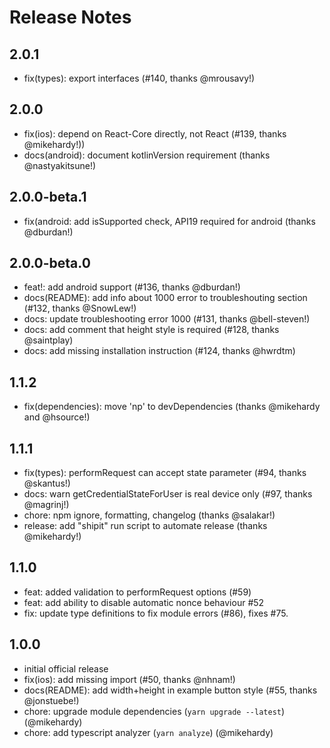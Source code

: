 <!-- markdownlint-disable MD024 MD034 MD033 -->

# Release Notes

## 2.0.1

- fix(types): export interfaces (#140, thanks @mrousavy!)

## 2.0.0

- fix(ios): depend on React-Core directly, not React (#139, thanks @mikehardy!))
- docs(android): document kotlinVersion requirement (thanks @nastyakitsune!)

## 2.0.0-beta.1

- fix(android: add isSupported check, API19 required for android (thanks @dburdan!)

## 2.0.0-beta.0

- feat!: add android support (#136, thanks @dburdan!)
- docs(README): add info about 1000 error to troubleshouting section (#132, thanks @SnowLew!)
- docs: update troubleshooting error 1000 (#131, thanks @bell-steven!)
- docs: add comment that height style is required (#128, thanks @saintplay)
- docs: add missing installation instruction (#124, thanks @hwrdtm)

## 1.1.2

- fix(dependencies): move 'np' to devDependencies (thanks @mikehardy and @hsource!)

## 1.1.1

- fix(types): performRequest can accept state parameter (#94, thanks @skantus!)
- docs: warn getCredentialStateForUser is real device only (#97, thanks @magrinj!)
- chore: npm ignore, formatting, changelog (thanks @salakar!)
- release: add "shipit" run script to automate release (thanks @mikehardy!)

## 1.1.0

- feat: added validation to performRequest options (#59)
- feat: add ability to disable automatic nonce behaviour #52
- fix: update type definitions to fix module errors (#86), fixes #75.

## 1.0.0

- initial official release
- fix(ios): add missing import (#50, thanks @nhnam!)
- docs(README): add width+height in example button style (#55, thanks @jonstuebe!)
- chore: upgrade module dependencies (`yarn upgrade --latest`) (@mikehardy)
- chore: add typescript analyzer (`yarn analyze`) (@mikehardy)
